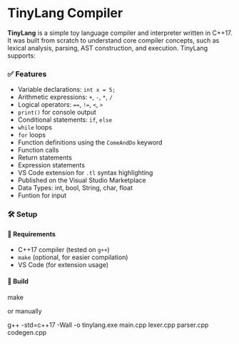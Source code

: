 # TinyLang Compiler

**TinyLang** is a simple toy language compiler and interpreter written in C++17. It was built from scratch to understand core compiler concepts, such as lexical analysis, parsing, AST construction, and execution. TinyLang supports:

### ✅ Features

- Variable declarations: `int x = 5;`
- Arithmetic expressions: `+`, `-`, `*`, `/`
- Logical operators: `==`, `!=`, `<`, `>`
- `print()` for console output
- Conditional statements: `if`, `else`
- `while` loops
- `for` loops
- Function definitions using the `ComeAndDo` keyword
- Function calls
- Return statements
- Expression statements
- VS Code extension for `.tl` syntax highlighting
- Published on the Visual Studio Marketplace
- Data Types: int, bool, String, char, float
- Funtion for input

### 🛠 Setup

#### 🔧 Requirements

- C++17 compiler (tested on `g++`)
- `make` (optional, for easier compilation)
- VS Code (for extension usage)

#### 🔁 Build

make


or manually 

g++ -std=c++17 -Wall -o tinylang.exe main.cpp lexer.cpp parser.cpp codegen.cpp
